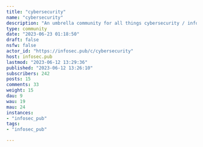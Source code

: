 ```yaml
---
title: "cybersecurity" 
name: "cybersecurity"
description: "An umbrella community for all things cybersecurity / infosec. News, research, questions, are all welcome! ## Community Rules- Be kind- Limit promotional activities- Non-cybersecurity posts should be redirected to other communities within infosec.pub.Enjoy! "
type: community
date: "2023-06-23 01:18:50"
draft: false
nsfw: false
actor_id: "https://infosec.pub/c/cybersecurity"
host: infosec.pub
lastmod: "2023-06-12 13:29:36"
published: "2023-06-12 13:26:10"
subscribers: 242
posts: 15
comments: 33
weight: 15
dau: 9
wau: 19
mau: 24
instances:
- "infosec_pub"
tags: 
- "infosec_pub"

---
```

